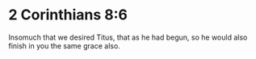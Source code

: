 # 2 Corinthians 8:6

Insomuch that we desired Titus, that as he had begun, so he would also finish in you the same grace also.